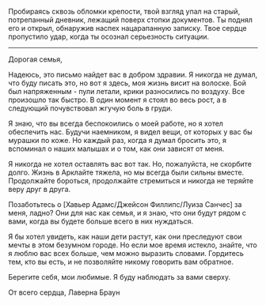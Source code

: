 Пробираясь сквозь обломки крепости, твой взгляд упал на старый, потрепанный дневник, лежащий поверх стопки документов. Ты поднял его и открыл, обнаружив наспех нацарапанную записку. Твое сердце пропустило удар, когда ты осознал серьезность ситуации.

---

Дорогая семья,

Надеюсь, это письмо найдет вас в добром здравии. Я никогда не думал, что буду писать это, но вот я здесь, моя жизнь висит на волоске. Бой был напряженным - пули летали, крики разносились по воздуху. Все произошло так быстро. В один момент я стоял во весь рост, а в следующий почувствовал жгучую боль в груди.

Я знаю, что вы всегда беспокоились о моей работе, но я хотел обеспечить нас. Будучи наемником, я видел вещи, от которых у вас бы мурашки по коже. Но каждый раз, когда я думал бросить это, я вспоминал о наших малышах и о том, как они зависят от меня.

Я никогда не хотел оставлять вас вот так. Но, пожалуйста, не скорбите долго. Жизнь в Арклайте тяжела, но мы всегда были сильны вместе. Продолжайте бороться, продолжайте стремиться и никогда не теряйте веру друг в друга.

Позаботьтесь о [Хавьер Адамс/Джейсон Филлипс/Луиза Санчес] за меня, ладно? Они для нас как семья, и я знаю, что они будут рядом с вами, когда вы будете больше всего в них нуждаться.

Я бы хотел увидеть, как наши дети растут, как они преследуют свои мечты в этом безумном городе. Но если мое время истекло, знайте, что я люблю вас всех больше, чем можно выразить словами. Гордитесь тем, кто вы есть, и не позволяйте никому говорить вам обратное.

Берегите себя, мои любимые. Я буду наблюдать за вами сверху.

От всего сердца,
Лаверна Браун
